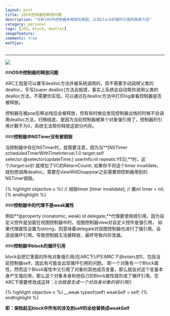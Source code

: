 ```yaml
---
layout: post
title: iOS中控制器的释放问题
description: "分析iOS中控制器未释放的原因，以及block的循环引用的简单介绍"
category: personal
tags: [iOS, block, dealloc]
imagefeature: 
comments: true
mathjax:
---
```


------

![](http://7xke07.com1.z0.glb.clouddn.com/2015-10-14-iOS-ViewControllerDealloc_blockCrash.JPG)

##**iOS中控制器的释放问题**

ARC工程是可以重写dealloc方法并被系统调用的，但不需要手动调用父类的dealloc，手写[super dealloc]方法会报错，事实上系统会自动帮你调用父类的dealloc方法，不需要你实现。可以通过在dealloc方法中打印log查看控制器是否被释放。

控制器在被pop后移出栈后会被释放，但有些时候会发现控制器出栈的时候不会调用dealloc方法，归根结底，是因为当前控制器被某个对象强引用了，控制器的引用计数不为0，系统无法帮你释放这部分内存。

<!--more-->

###**控制器中NSTimer没有被销毁**

当控制器中存在NSTimer时，就需要注意，因为当**[NSTimer scheduledTimerWithTimeInterval:1.0 target:self selector:@selector(updateTime:) userInfo:nil repeats:YES];**时，这个/*target:self*/ 就增加了VC的RetarnCountr, 如果你不将这个timer invalidate，就别想调用dealloc。需要在viewWillDisappear之前需要把控制器用到的NSTimer销毁。

{% highlight objective-c %}
// 销毁timer
[timer invalidate];
// 置nil
timer = nil; 
{% endhighlight %}

###**控制器中的代理不是weak属性**

例如**@property (nonatomic, weak) id<HCAppViewDelegate> delegate;**代理要使用弱引用，因为自定义控件是加载在视图控制器中的，视图控制器view对自定义控件是强引用，
如果代理属性设置为strong，则意味着delegate对视图控制器也进行了强引用，会造成循环引用。导致控制器无法被释放，最终导致内存泄漏。

###**控制器中block的循环引用**

block会把它里面的所有对象强引用(在ARC下)/*PS:MRC下会retain加1*/，包括当前控制器self，因此有可能会出现循环引用的问题。
即一个对象有一个Block属性，然而这个Block属性中又引用了对象的其他成员变量，那么就会对这个变量本身产生强应用，那么这个对象本身和他自己的Block属性就形成了循环引用。在ARC下需要修改成这样：(/*也就是生成一个对自身对象的弱引用*/)

{% highlight objective-c %}
__weak typeof(self) weakSelf = self;
{% endhighlight %}

**即：保险起见block中所有的涉及到self的全给替换成weakSelf**
